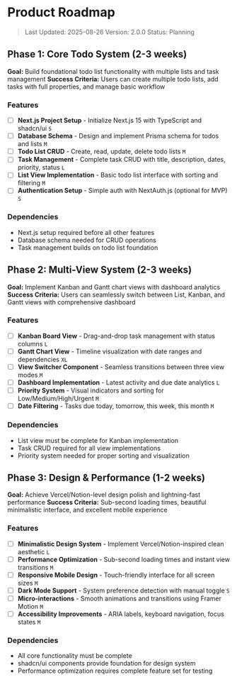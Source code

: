 # Product Roadmap

> Last Updated: 2025-08-26
> Version: 2.0.0
> Status: Planning

## Phase 1: Core Todo System (2-3 weeks)

**Goal:** Build foundational todo list functionality with multiple lists and task management
**Success Criteria:** Users can create multiple todo lists, add tasks with full properties, and manage basic workflow

### Features

- [ ] **Next.js Project Setup** - Initialize Next.js 15 with TypeScript and shadcn/ui `S`
- [ ] **Database Schema** - Design and implement Prisma schema for todos and lists `M`
- [ ] **Todo List CRUD** - Create, read, update, delete todo lists `M`
- [ ] **Task Management** - Complete task CRUD with title, description, dates, priority, status `L`
- [ ] **List View Implementation** - Basic todo list interface with sorting and filtering `M`
- [ ] **Authentication Setup** - Simple auth with NextAuth.js (optional for MVP) `S`

### Dependencies

- Next.js setup required before all other features
- Database schema needed for CRUD operations
- Task management builds on todo list foundation

## Phase 2: Multi-View System (2-3 weeks)

**Goal:** Implement Kanban and Gantt chart views with dashboard analytics
**Success Criteria:** Users can seamlessly switch between List, Kanban, and Gantt views with comprehensive dashboard

### Features

- [ ] **Kanban Board View** - Drag-and-drop task management with status columns `L`
- [ ] **Gantt Chart View** - Timeline visualization with date ranges and dependencies `XL`
- [ ] **View Switcher Component** - Seamless transitions between three view modes `M`
- [ ] **Dashboard Implementation** - Latest activity and due date analytics `L`
- [ ] **Priority System** - Visual indicators and sorting for Low/Medium/High/Urgent `M`
- [ ] **Date Filtering** - Tasks due today, tomorrow, this week, this month `M`

### Dependencies

- List view must be complete for Kanban implementation
- Task CRUD required for all view implementations
- Priority system needed for proper sorting and visualization

## Phase 3: Design & Performance (1-2 weeks)

**Goal:** Achieve Vercel/Notion-level design polish and lightning-fast performance
**Success Criteria:** Sub-second loading times, beautiful minimalistic interface, and excellent mobile experience

### Features

- [ ] **Minimalistic Design System** - Implement Vercel/Notion-inspired clean aesthetic `L`
- [ ] **Performance Optimization** - Sub-second loading times and instant view transitions `M`
- [ ] **Responsive Mobile Design** - Touch-friendly interface for all screen sizes `M`
- [ ] **Dark Mode Support** - System preference detection with manual toggle `S`
- [ ] **Micro-interactions** - Smooth animations and transitions using Framer Motion `M`
- [ ] **Accessibility Improvements** - ARIA labels, keyboard navigation, focus states `M`

### Dependencies

- All core functionality must be complete
- shadcn/ui components provide foundation for design system
- Performance optimization requires complete feature set for testing